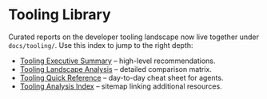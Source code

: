 # Tooling Library

Curated reports on the developer tooling landscape now live together under
`docs/tooling/`. Use this index to jump to the right depth:

- [Tooling Executive Summary](TOOLING_EXECUTIVE_SUMMARY.md) – high-level recommendations.
- [Tooling Landscape Analysis](TOOLING_LANDSCAPE_ANALYSIS.md) – detailed comparison matrix.
- [Tooling Quick Reference](TOOLING_QUICK_REFERENCE.md) – day-to-day cheat sheet for agents.
- [Tooling Analysis Index](TOOLING_ANALYSIS_INDEX.md) – sitemap linking additional resources.
